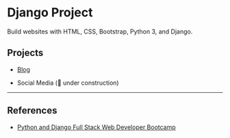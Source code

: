# Django Project

 Build websites with HTML, CSS, Bootstrap, Python 3, and Django.

## Projects

* [Blog](https://github.com/mafda/django_project_101/tree/master/blog)

* Social Media (:construction: under construction)

---

## References

* [Python and Django Full Stack Web Developer Bootcamp](https://www.udemy.com/course/python-and-django-full-stack-web-developer-bootcamp/)